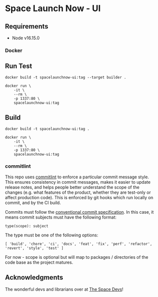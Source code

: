 # Space Launch Now - UI

## Requirements
* Node v16.15.0

### Docker 

## Run Test

`docker build -t spacelaunchnow-ui:tag --target builder .`

```
docker run \
    -it \
    --rm \
    -p 1337:80 \
    spacelaunchnow-ui:tag
```

## Build

`docker build -t spacelaunchnow-ui:tag .`

```
docker run \
    -it \
    --rm \
    -p 1337:80 \
    spacelaunchnow-ui:tag
```

### commitlint

This repo uses [commitlint](https://github.com/conventional-changelog/commitlint) to enforce a particular commit message style. This ensures consistency in commit messages, makes it easier to update release notes, and helps people better understand the scope of the changes (e.g. what features of the product, whether they are test-only or affect production code). This is enforced by git hooks which run locally on commit, and by the CI build.

Commits must follow the [conventional commit specification](https://www.conventionalcommits.org/en/v1.0.0/#summary). In this case, it means commit subjects must have the following format:

`type(scope): subject`

The type must be one of the following options:

`[ 'build', 'chore', 'ci', 'docs', 'feat', 'fix', 'perf', 'refactor', 'revert', 'style', 'test' ]`

For now - scope is optional but will map to packages / directories of the code base as the project matures.


## Acknowledgments

The wonderful devs and librarians over at [The Space Devs](https://thespacedevs.com)!
